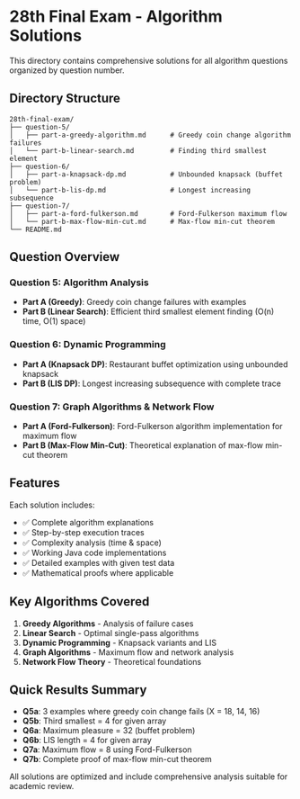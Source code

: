 # 28th Final Exam - Algorithm Solutions

This directory contains comprehensive solutions for all algorithm questions organized by question number.

## Directory Structure

```
28th-final-exam/
├── question-5/
│   ├── part-a-greedy-algorithm.md      # Greedy coin change algorithm failures
│   └── part-b-linear-search.md         # Finding third smallest element
├── question-6/
│   ├── part-a-knapsack-dp.md           # Unbounded knapsack (buffet problem)
│   └── part-b-lis-dp.md                # Longest increasing subsequence
├── question-7/
│   ├── part-a-ford-fulkerson.md        # Ford-Fulkerson maximum flow
│   └── part-b-max-flow-min-cut.md      # Max-flow min-cut theorem
└── README.md
```

## Question Overview

### Question 5: Algorithm Analysis
- **Part A (Greedy)**: Greedy coin change failures with examples
- **Part B (Linear Search)**: Efficient third smallest element finding (O(n) time, O(1) space)

### Question 6: Dynamic Programming
- **Part A (Knapsack DP)**: Restaurant buffet optimization using unbounded knapsack
- **Part B (LIS DP)**: Longest increasing subsequence with complete trace

### Question 7: Graph Algorithms & Network Flow
- **Part A (Ford-Fulkerson)**: Ford-Fulkerson algorithm implementation for maximum flow
- **Part B (Max-Flow Min-Cut)**: Theoretical explanation of max-flow min-cut theorem

## Features

Each solution includes:
- ✅ Complete algorithm explanations
- ✅ Step-by-step execution traces
- ✅ Complexity analysis (time & space)
- ✅ Working Java code implementations
- ✅ Detailed examples with given test data
- ✅ Mathematical proofs where applicable

## Key Algorithms Covered

1. **Greedy Algorithms** - Analysis of failure cases
2. **Linear Search** - Optimal single-pass algorithms
3. **Dynamic Programming** - Knapsack variants and LIS
4. **Graph Algorithms** - Maximum flow and network analysis
5. **Network Flow Theory** - Theoretical foundations

## Quick Results Summary

- **Q5a**: 3 examples where greedy coin change fails (X = 18, 14, 16)
- **Q5b**: Third smallest = 4 for given array
- **Q6a**: Maximum pleasure = 32 (buffet problem)
- **Q6b**: LIS length = 4 for given array
- **Q7a**: Maximum flow = 8 using Ford-Fulkerson
- **Q7b**: Complete proof of max-flow min-cut theorem

All solutions are optimized and include comprehensive analysis suitable for academic review.
